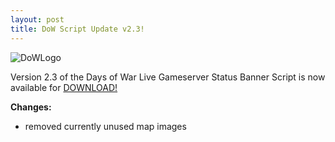 ```yaml
---
layout: post
title: DoW Script Update v2.3!
---
```

![DoWLogo](https://feuersturm.github.io/images/dow_logo.png)

Version 2.3 of the Days of War Live Gameserver Status Banner Script
is now available for [DOWNLOAD!](https://github.com/FeuerSturm/dowserverstatus/releases/tag/v2.3)
<!--more-->

**Changes:**
* removed currently unused map images

